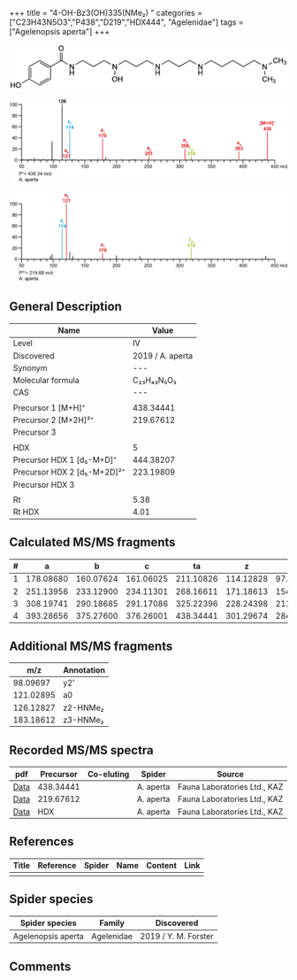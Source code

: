 +++
title = "4-OH-Bz3(OH)335(NMe₂) "
categories = ["C23H43N5O3","P438","D219","HDX444",
"Agelenidae"]
tags = ["Agelenopsis aperta"]
+++

![](/img/4-OH-Bz3(OH)335(NMe2).png)

![](/img_MSMS/438_4-OH-Bz3(OH)335(NMe2)_Aa.png?classes=border)

![](/img_MSMS/438_4-OH-Bz3(OH)335(NMe2)_Aa_2.png?classes=border)

## General Description

| Name                        | Value            |
|-----------------------------|------------------|
| Level                       | IV               |
| Discovered                  | 2019 / A. aperta |
| Synonym                     | ---              |
| Molecular formula           | C₂₃H₄₃N₅O₃       |
| CAS                         | ---              |
|                             |                  |
| Precursor 1 [M+H]⁺          | 438.34441        |
| Precursor 2 [M+2H]²⁺        | 219.67612        |
| Precursor 3                 |                  |
|                             |                  |
| HDX                         | 5                |
| Precursor HDX 1 [d₅-M+D]⁺   | 444.38207        |
| Precursor HDX 2 [d₅-M+2D]²⁺ | 223.19809        |
| Precursor HDX 3             |                  |
|                             |                  |
| Rt                          | 5.38             |
| Rt HDX                      | 4.01             |

## Calculated MS/MS fragments

| # | a         | b         | c         | ta        | z         | y         | tz        |
|---|-----------|-----------|-----------|-----------|-----------|-----------|-----------|
| 1 | 178.08680 | 160.07624 | 161.06025 | 211.10826 | 114.12828 | 97.10173  | 131.15482 |
| 2 | 251.13956 | 233.12900 | 234.11301 | 268.16611 | 171.18613 | 154.15958 | 188.21267 |
| 3 | 308.19741 | 290.18685 | 291.17086 | 325.22396 | 228.24398 | 211.21743 | 261.26543 |
| 4 | 393.28656 | 375.27600 | 376.26001 | 438.34441 | 301.29674 | 284.27019 | 318.32328 |

## Additional MS/MS fragments

| m/z       | Annotation |
|-----------|------------|
| 98.09697  | y2'        |
| 121.02895 | a0         |
| 126.12827 | z2-HNMe₂   |
| 183.18612 | z3-HNMe₂   |

## Recorded MS/MS spectra

| pdf                                                        | Precursor | Co-eluting | Spider    | Source                       |
|------------------------------------------------------------|-----------|------------|-----------|------------------------------|
| [Data](/pdf/A-aperta/438_4-OH-Bz3(OH)335(NMe2)_Aa.pdf)     | 438.34441 |            | A. aperta | Fauna Laboratories Ltd., KAZ |
| [Data](/pdf/A-aperta/438_4-OH-Bz3(OH)335(NMe2)_Aa_2.pdf)   | 219.67612 |            | A. aperta | Fauna Laboratories Ltd., KAZ |
| [Data](/pdf/A-aperta/438_4-OH-Bz3(OH)335(NMe2)_Aa_HDX.pdf) | HDX       |            | A. aperta | Fauna Laboratories Ltd., KAZ |

## References

| Title | Reference | Spider | Name | Content | Link |
|-------|-----------|--------|------|---------|------|
|       |           |        |      |         |      |

## Spider species

| Spider species     | Family     | Discovered           |
|--------------------|------------|----------------------|
| Agelenopsis aperta | Agelenidae | 2019 / Y. M. Forster |

## Comments